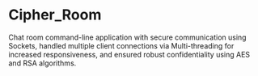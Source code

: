 # Cipher_Room
Chat room command-line application with secure communication using Sockets, handled multiple client connections via Multi-threading for increased responsiveness, and ensured robust confidentiality using AES and RSA algorithms.
